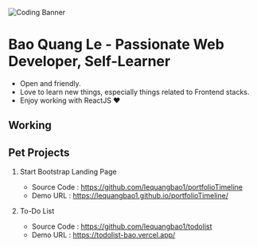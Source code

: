 <!--
**lequangbao1/lequangbao1** is a ✨ _special_ ✨ repository because its `README.md` (this file) appears on your GitHub profile.

Here are some ideas to get you started:

- 🔭 I’m currently working on ...
- 🌱 I’m currently learning ...
- 👯 I’m looking to collaborate on ...
- 🤔 I’m looking for help with ...
- 💬 Ask me about ...
- 📫 How to reach me: ...
- 😄 Pronouns: ...
- ⚡ Fun fact: ...
-->


![Coding Banner](https://github.com/lequangbao1/lequangbao1/blob/main/undraw_happy_2021_h01d.png)

# Bao Quang Le - Passionate Web Developer, Self-Learner

- Open and friendly.
- Love to learn new things, especially things related to Frontend stacks.
- Enjoy working with ReactJS ❤

## Working 


## Pet Projects 

1. Start Bootstrap Landing Page
    - Source Code : https://github.com/lequangbao1/portfolioTimeline
    - Demo URL    : https://lequangbao1.github.io/portfolioTimeline/
    
2. To-Do List
    - Source Code : https://github.com/lequangbao1/todolist
    - Demo URL    : https://todolist-bao.vercel.app/
